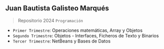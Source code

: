 ## Juan Bautista Galisteo Marqués

> Repositorio 2024 `Programación` 

- `Primer Trimestre`: Operaciones matemáticas, Array y Objetos
- `Segundo Trimestre`: Objetos - Interfaces, Ficheros de Texto y Binarios
- `Tercer Trimestre`: NetBeans y Bases de Datos

